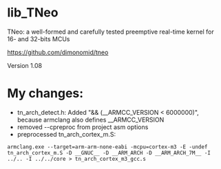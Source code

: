 lib_TNeo
================

TNeo: a well-formed and carefully tested preemptive real-time kernel for 16- and 32-bits MCUs

https://github.com/dimonomid/tneo

Version 1.08

My changes:
=
* tn_arch_detect.h: Added "&& (__ARMCC_VERSION < 6000000)", because armclang also defines __ARMCC_VERSION
* removed --cpreproc from project asm options
* preprocessed tn_arch_cortex_m.S: 
```
armclang.exe --target=arm-arm-none-eabi -mcpu=cortex-m3 -E -undef tn_arch_cortex_m.S -D __GNUC__ -D __ARM_ARCH -D __ARM_ARCH_7M__ -I ../.. -I ../../core > tn_arch_cortex_m3_gcc.s
````


